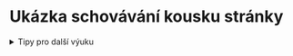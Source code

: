 # Ukázka schovávání kousku stránky

<details><summary>Tipy pro další výuku</summary><p>

1. Co se stane po spuštění? 
```blocks
po kliknutí na @greenFlag
nastav [jmeno_hrace v] na [Karel]
změň [jmeno_hrace v] o (1)
```

</p></details>

